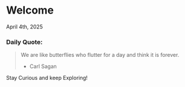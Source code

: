 # Welcome

April 4th, 2025

### Daily Quote:
> We are like butterflies who flutter for a day and think it is forever.
> 	- Carl Sagan

Stay Curious and keep Exploring!
